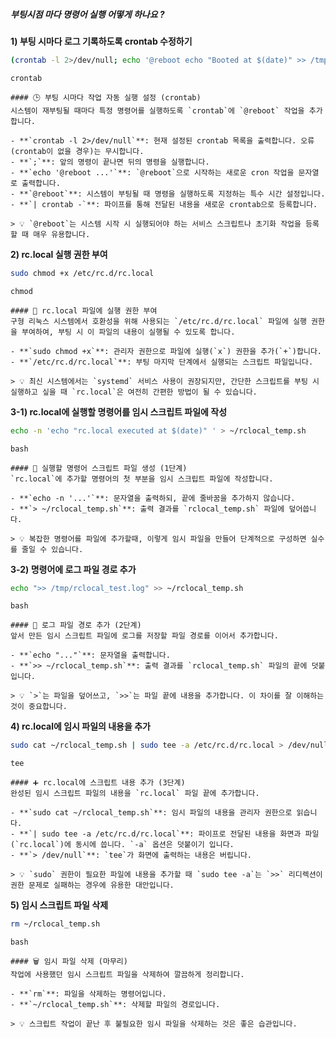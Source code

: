 ##### 부팅시점 마다 명령어 실행 어떻게 하나요 ? #####

**1) 부팅 시마다 로그 기록하도록 crontab 수정하기**

```bash
(crontab -l 2>/dev/null; echo '@reboot echo "Booted at $(date)" >> /tmp/reboot_test.log') | crontab -
```

```tech
crontab
```

```desc
#### 🕒 부팅 시마다 작업 자동 실행 설정 (crontab)
시스템이 재부팅될 때마다 특정 명령어를 실행하도록 `crontab`에 `@reboot` 작업을 추가합니다.

- **`crontab -l 2>/dev/null`**: 현재 설정된 crontab 목록을 출력합니다. 오류(crontab이 없을 경우)는 무시합니다.
- **`;`**: 앞의 명령이 끝나면 뒤의 명령을 실행합니다.
- **`echo '@reboot ...'`**: `@reboot`으로 시작하는 새로운 cron 작업을 문자열로 출력합니다.
- **`@reboot`**: 시스템이 부팅될 때 명령을 실행하도록 지정하는 특수 시간 설정입니다.
- **`| crontab -`**: 파이프를 통해 전달된 내용을 새로운 crontab으로 등록합니다.

> 💡 `@reboot`는 시스템 시작 시 실행되어야 하는 서비스 스크립트나 초기화 작업을 등록할 때 매우 유용합니다.
```

**2) rc.local 실행 권한 부여**

```bash
sudo chmod +x /etc/rc.d/rc.local
```

```tech
chmod
```

```desc
#### 🔑 rc.local 파일에 실행 권한 부여
구형 리눅스 시스템에서 호환성을 위해 사용되는 `/etc/rc.d/rc.local` 파일에 실행 권한을 부여하여, 부팅 시 이 파일의 내용이 실행될 수 있도록 합니다.

- **`sudo chmod +x`**: 관리자 권한으로 파일에 실행(`x`) 권한을 추가(`+`)합니다.
- **`/etc/rc.d/rc.local`**: 부팅 마지막 단계에서 실행되는 스크립트 파일입니다.

> 💡 최신 시스템에서는 `systemd` 서비스 사용이 권장되지만, 간단한 스크립트를 부팅 시 실행하고 싶을 때 `rc.local`은 여전히 간편한 방법이 될 수 있습니다.
```


**3-1) rc.local에 실행할 명령어를 임시 스크립트 파일에 작성**

```bash
echo -n 'echo "rc.local executed at $(date)" ' > ~/rclocal_temp.sh
```

```tech
bash
```

```desc
#### 📝 실행할 명령어 스크립트 파일 생성 (1단계)
`rc.local`에 추가할 명령어의 첫 부분을 임시 스크립트 파일에 작성합니다.

- **`echo -n '...'`**: 문자열을 출력하되, 끝에 줄바꿈을 추가하지 않습니다.
- **`> ~/rclocal_temp.sh`**: 출력 결과를 `rclocal_temp.sh` 파일에 덮어씁니다.

> 💡 복잡한 명령어를 파일에 추가할때, 이렇게 임시 파일을 만들어 단계적으로 구성하면 실수를 줄일 수 있습니다.
```

**3-2) 명령어에 로그 파일 경로 추가**  

```bash
echo ">> /tmp/rclocal_test.log" >> ~/rclocal_temp.sh
```

```tech
bash
```

```desc
#### 📜 로그 파일 경로 추가 (2단계)
앞서 만든 임시 스크립트 파일에 로그를 저장할 파일 경로를 이어서 추가합니다.

- **`echo "..."`**: 문자열을 출력합니다.
- **`>> ~/rclocal_temp.sh`**: 출력 결과를 `rclocal_temp.sh` 파일의 끝에 덧붙입니다.

> 💡 `>`는 파일을 덮어쓰고, `>>`는 파일 끝에 내용을 추가합니다. 이 차이를 잘 이해하는 것이 중요합니다.
```

**4) rc.local에 임시 파일의 내용을 추가**

```bash
sudo cat ~/rclocal_temp.sh | sudo tee -a /etc/rc.d/rc.local > /dev/null
```

```tech
tee
```

```desc
#### ➕ rc.local에 스크립트 내용 추가 (3단계)
완성된 임시 스크립트 파일의 내용을 `rc.local` 파일 끝에 추가합니다.

- **`sudo cat ~/rclocal_temp.sh`**: 임시 파일의 내용을 관리자 권한으로 읽습니다.
- **`| sudo tee -a /etc/rc.d/rc.local`**: 파이프로 전달된 내용을 화면과 파일(`rc.local`)에 동시에 씁니다. `-a` 옵션은 덧붙이기 입니다.
- **`> /dev/null`**: `tee`가 화면에 출력하는 내용은 버립니다.

> 💡 `sudo` 권한이 필요한 파일에 내용을 추가할 때 `sudo tee -a`는 `>>` 리디렉션이 권한 문제로 실패하는 경우에 유용한 대안입니다.
```

**5) 임시 스크립트 파일 삭제**

```bash
rm ~/rclocal_temp.sh
```

```tech
bash
```

```desc
#### 🗑 임시 파일 삭제 (마무리)
작업에 사용했던 임시 스크립트 파일을 삭제하여 깔끔하게 정리합니다.

- **`rm`**: 파일을 삭제하는 명령어입니다.
- **`~/rclocal_temp.sh`**: 삭제할 파일의 경로입니다.

> 💡 스크립트 작업이 끝난 후 불필요한 임시 파일을 삭제하는 것은 좋은 습관입니다.
```